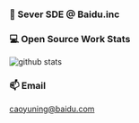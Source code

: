 ### 🔭 Sever SDE @ Baidu.inc

### 💻 Open Source Work Stats
![github stats](https://github-readme-stats.vercel.app/api?username=yuning-cao&show_icons=true)

### 📫 Email
caoyuning@baidu.com

<!--
**yuning-cao/yuning-cao** is a ✨ _special_ ✨ repository because its `README.md` (this file) appears on your GitHub profile.

Here are some ideas to get you started:

- 🔭 I’m currently working on ...
- 🌱 I’m currently learning ...
- 👯 I’m looking to collaborate on ...
- 🤔 I’m looking for help with ...
- 💬 Ask me about ...
- 📫 How to reach me: ...
- 😄 Pronouns: ...
- ⚡ Fun fact: ...
-->
